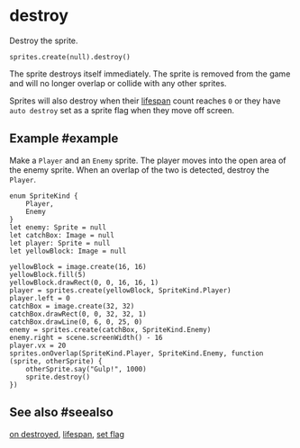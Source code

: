 # destroy

Destroy the sprite.

```sig
sprites.create(null).destroy()
```

The sprite destroys itself immediately. The sprite is removed from the game and will no longer overlap or collide with any other sprites.

Sprites will also destroy when their [lifespan](/reference/sprites/sprite/lifespan) count reaches `0` or they have ``auto destroy`` set as a sprite flag when they move off screen.

## Example #example

Make a ``Player`` and an ``Enemy`` sprite. The player moves into the open area of the enemy sprite. When an overlap of the two is detected, destroy the ``Player``.

```blocks
enum SpriteKind {
    Player,
    Enemy
}
let enemy: Sprite = null
let catchBox: Image = null
let player: Sprite = null
let yellowBlock: Image = null

yellowBlock = image.create(16, 16)
yellowBlock.fill(5)
yellowBlock.drawRect(0, 0, 16, 16, 1)
player = sprites.create(yellowBlock, SpriteKind.Player)
player.left = 0
catchBox = image.create(32, 32)
catchBox.drawRect(0, 0, 32, 32, 1)
catchBox.drawLine(0, 6, 0, 25, 0)
enemy = sprites.create(catchBox, SpriteKind.Enemy)
enemy.right = scene.screenWidth() - 16
player.vx = 20
sprites.onOverlap(SpriteKind.Player, SpriteKind.Enemy, function (sprite, otherSprite) {
    otherSprite.say("Gulp!", 1000)
    sprite.destroy()
})
```

## See also #seealso

[on destroyed](/reference/sprites/on-destroyed),
[lifespan](/reference/sprites/sprite/lifespan),
[set flag](/reference/sprites/sprite/set-flag)